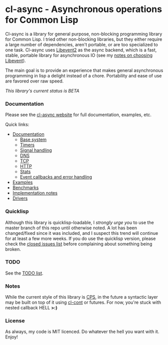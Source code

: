 cl-async - Asynchronous operations for Common Lisp
==================================================
Cl-async is a library for general purpose, non-blocking programming library for
Common Lisp. I tried other non-blocking libraries, but they either require a
large number of dependencies, aren't portable, or are too specialized to one task.
Cl-async uses [Libevent2](http://libevent.org/) as the async backend, which is
a fast, stable, portable library for asynchronous IO (see my [notes on choosing Libevent](#libevent)).

The main goal is to provide an experience that makes general asynchronous 
programming in lisp a delight instead of a chore. Portability and ease of use
are favored over raw speed.

*This library's current status is BETA*

### Documentation
Please see the [cl-async website](http://orthecreedence.github.com/cl-async) for
full documentation, examples, etc.

Quick links:

- [Documentation](http://orthecreedence.github.com/cl-async/documentation)
  - [Base system](http://orthecreedence.github.com/cl-async/base)<br/>
  - [Timers](http://orthecreedence.github.com/cl-async/timers)<br/>
  - [Signal handling](http://orthecreedence.github.com/cl-async/signal-handling)<br/>
  - [DNS](http://orthecreedence.github.com/cl-async/dns)<br/>
  - [TCP](http://orthecreedence.github.com/cl-async/tcp)<br/>
  - [HTTP](http://orthecreedence.github.com/cl-async/http)<br/>
  - [Stats](http://orthecreedence.github.com/cl-async/stats)<br/>
  - [Event callbacks and error handling](http://orthecreedence.github.com/cl-async/event-handling)
- [Examples](http://orthecreedence.github.com/cl-async/examples)
- [Benchmarks](http://orthecreedence.github.com/cl-async/benchmarks)
- [Implementation notes](http://orthecreedence.github.com/cl-async/implementation-notes)
- [Drivers](http://orthecreedence.github.com/cl-async/drivers)

### Quicklisp
Although this library is quicklisp-loadable, I _strongly urge you_ to use the
master branch of this repo until otherwise noted. A lot has been changed/fixed
since it was included, and I suspect this trend will continue for at least a few
more weeks. If you do use the quicklisp version, please check the
[closed issues list](https://github.com/orthecreedence/cl-async/issues?state=closed)
before complaining about something being broken.

### TODO
See the [TODO list](https://github.com/orthecreedence/cl-async/issues).

### Notes
While the current style of this library is [CPS](http://en.wikipedia.org/wiki/Continuation-passing_style),
in the future a syntactic layer may be built on top of it using
[cl-cont](http://common-lisp.net/project/cl-cont/) or futures. For now, you're
stuck with nested callback HELL __>:)__

### License
As always, my code is MIT licenced. Do whatever the hell you want with it. Enjoy!


